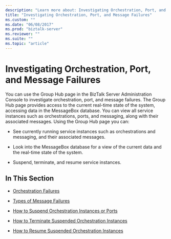 ```yaml
---
description: "Learn more about: Investigating Orchestration, Port, and Message Failures"
title: "Investigating Orchestration, Port, and Message Failures"
ms.custom: ""
ms.date: "06/08/2017"
ms.prod: "biztalk-server"
ms.reviewer: ""
ms.suite: ""
ms.topic: "article"
---
```

# Investigating Orchestration, Port, and Message Failures
You can use the Group Hub page in the BizTalk Server Administration Console to investigate orchestration, port, and message failures. The Group Hub page provides access to the current real-time state of the system, accessing data in the MessageBox database. You can view all service instances such as orchestrations, ports, and messaging, along with their associated messages. Using the Group Hub page you can:  
  
-   See currently running service instances such as orchestrations and messaging, and their associated messages.  
  
-   Look into the MessageBox database for a view of the current data and the real-time state of the system.  
  
-   Suspend, terminate, and resume service instances.  
  
## In This Section  
  
-   [Orchestration Failures](../core/orchestration-failures.md)  
  
-   [Types of Message Failures](../core/types-of-message-failures.md)  
  
-   [How to Suspend Orchestration Instances or Ports](../core/how-to-suspend-orchestration-instances-or-ports.md)  
  
-   [How to Terminate Suspended Orchestration Instances](../core/how-to-terminate-suspended-orchestration-instances.md)  
  
-   [How to Resume Suspended Orchestration Instances](../core/how-to-resume-suspended-orchestration-instances.md)
